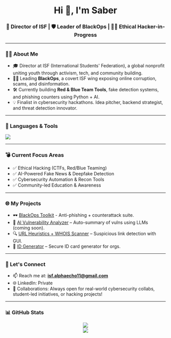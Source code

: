 <h1 align="center">Hi 👋, I'm Saber</h1>
<h3 align="center">🚀 Director of ISF | 🛡️ Leader of BlackOps | 👨‍💻 Ethical Hacker-in-Progress</h3>

---

### 👨‍💼 About Me

- 🎓 Director at ISF (International Students' Federation), a global nonprofit uniting youth through activism, tech, and community building.  
- 🕵️‍♂️ Leading **BlackOps**, a covert ISF wing exposing online corruption, scams, and disinformation.  
- 🛠️ Currently building **Red & Blue Team Tools**, fake detection systems, and phishing counters using Python + AI.  
- 💡 Finalist in cybersecurity hackathons. Idea pitcher, backend strategist, and threat detection innovator.

---

### 🧰 Languages & Tools

<p>
  <img src="https://skillicons.dev/icons?i=python,mysql,linux,bash,github,git,vscode" />
</p>

---

### 💣 Current Focus Areas
- ✅ Ethical Hacking (CTFs, Red/Blue Teaming)
- ✅ AI-Powered Fake News & Deepfake Detection
- ✅ Cybersecurity Automation & Recon Tools
- ✅ Community-led Education & Awareness

---

### 🌐 My Projects
- 🕶️ [BlackOps Toolkit](https://github.com/ISF-Global/blackops-toolkit) - Anti-phishing + counterattack suite.
- 🧠 [AI Vulnerability Analyzer](#) – Auto-summary of vulns using LLMs (coming soon).
- 🔍 [URL Heuristics + WHOIS Scanner](#) – Suspicious link detection with GUI.
- 🪪 [ID Generator](#) – Secure ID card generator for orgs.

---

### 📣 Let's Connect

- 📫 Reach me at: **isf.alphaecho11@gmail.com**
- 🌐 LinkedIn: Private
- 🤝 Collaborations: Always open for real-world cybersecurity collabs, student-led initiatives, or hacking projects!

---

### 📊 GitHub Stats

<p align="center">
  <img src="https://github-readme-stats.vercel.app/api?username=soumyajitdatta&show_icons=true&theme=tokyonight" />
  <br />
  <img src="https://github-readme-streak-stats.herokuapp.com?user=soumyajitdatta&theme=tokyonight" />
</p>
